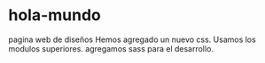 # hola-mundo
pagina web de diseños
Hemos agregado un nuevo css.
Usamos los modulos superiores.
agregamos sass para el desarrollo.
